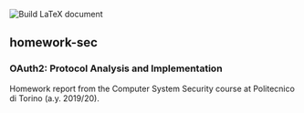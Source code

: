 ![Build LaTeX document](https://github.com/nopesir/homework-sec/workflows/Build%20LaTeX%20document/badge.svg)

## homework-sec
### OAuth2: Protocol Analysis and Implementation

Homework report from the Computer System Security course at Politecnico di Torino (a.y. 2019/20).
